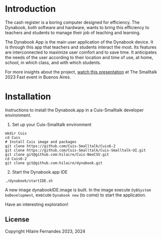 # Introduction

The cash register is a boring computer designed for efficiency. The
Dynabook, both software and hardware, wants to bring this efficiency
to teachers and students to manage their job of teaching and learning.

The Dynabook App is the main user application of the Dynabook
device. It is through this app that teachers and students interact the
most. Its features are interconnected to maximize user comfort and to
save time. It anticipates the needs of the user according to their
location and time of use, at home, school, in which class, and with
which students.

For more insights about the project, [watch this
presentation](https://youtu.be/DBjJrAZSEHs?si=y1hHnFLp9mI_8yN9) at The
Smalltalk 2023 Fast event in Buenos Aires.

# Installation

Instructions to install the Dynabook.app in a Cuis-Smalltalk developer
environment.

1. Set up your Cuis-Smalltalk environment
```
mkdir Cuis
cd Cuis
# Install Cuis image and packages
git clone https://github.com/Cuis-Smalltalk/Cuis6-2
git clone https://github.com/Cuis-Smalltalk/Cuis-Smalltalk-UI.git
git clone git@github.com:hilaire/Cuis-NeoCSV.git
cd Cuis6-2
git clone git@github.com:hilaire/dynabook.git
```

2. Start the Dynabook.app IDE
```
./dynabook/startIDE.sh
```
A new image dynabookIDE.image is built. In the image execute
`DyBSystem beDevelopment`, execute `Dynabook new` (to come) to start the
application.

Have an interesting exploration!

## License

Copyright Hilaire Fernandes 2023, 2024

